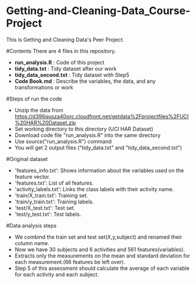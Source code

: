 Getting-and-Cleaning-Data_Course-Project
========================================
This is Getting and Cleaning Data's Peer Project.<br>

#Contents
There are 4 files in this repository.<br>
* **run_analysis.R** : Code of this project
* **tidy_data.txt** : Tidy dataset after our work
* **tidy_data_second.txt** : Tidy dataset with Step5
* **Code Book.md** : Describe the variables, the data, and any transformations or work

#Steps of run the code
* Unzip the data from https://d396qusza40orc.cloudfront.net/getdata%2Fprojectfiles%2FUCI%20HAR%20Dataset.zip 
* Set working directory to this directory (UCI HAR Dataset)
* Download code file "run_analysis.R" into the same directory
* Use source("run_analysis.R") command
* You will get 2 output files ("tidy_data.txt" and "tidy_data_second.txt")

#Original dataset
- 'features_info.txt': Shows information about the variables used on the feature vector.
- 'features.txt': List of all features.
- 'activity_labels.txt': Links the class labels with their activity name.
- 'train/X_train.txt': Training set.
- 'train/y_train.txt': Training labels.
- 'test/X_test.txt': Test set.
- 'test/y_test.txt': Test labels.

#Data analysis steps
* We combind the train set and test set(X,y,subject) and renamed their column name.
* Now we have 30 subjects and 6 activities and 561 features(variables).
* Extracts only the measurements on the mean and standard deviation for each measurement.(66 features be left over).
* Step 5 of this assessment should calculate the average of each variable for each activity and each subject.
